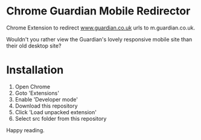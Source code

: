 Chrome Guardian Mobile Redirector
======================

Chrome Extension to redirect www.guardian.co.uk urls to m.guardian.co.uk. 

Wouldn't you rather view the Guardian's lovely responsive mobile site than their old desktop site?


Installation
============

1. Open Chrome
2. Goto 'Extensions'
3. Enable 'Developer mode'
4. Download this repository
5. Click 'Load unpacked extension'
6. Select src folder from this repository

Happy reading.
